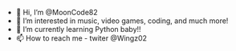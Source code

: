 - 👋 Hi, I’m @MoonCode82
- 👀 I’m interested in music, video games, coding, and much more!
- 🌱 I’m currently learning Python baby!!
- 📫 How to reach me - twiter @Wingz02 

<!---
MoonCode82/MoonCode82 is a ✨ special ✨ repository because its `README.md` (this file) appears on your GitHub profile.
You can click the Preview link to take a look at your changes.
--->

